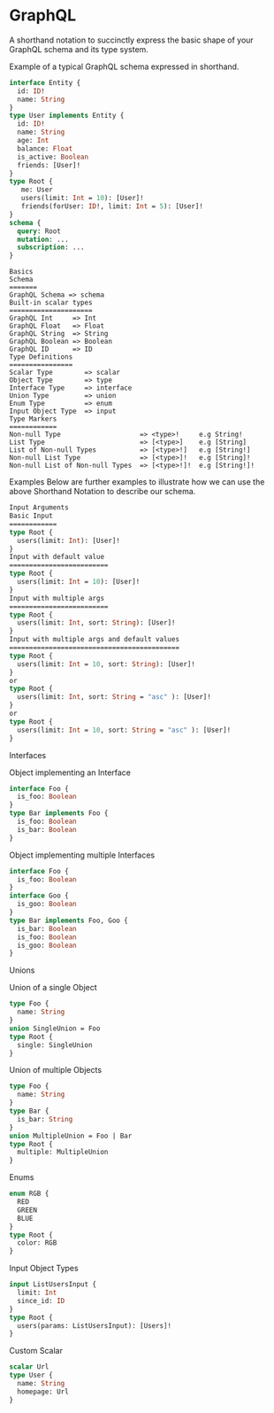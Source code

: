 # GraphQL

A shorthand notation to succinctly express the basic shape of your GraphQL schema and its type system.

Example of a typical GraphQL schema expressed in shorthand.

```graphql
interface Entity {
  id: ID!
  name: String
}
type User implements Entity {
  id: ID!
  name: String
  age: Int
  balance: Float
  is_active: Boolean
  friends: [User]!
}
type Root {
   me: User
   users(limit: Int = 10): [User]!
   friends(forUser: ID!, limit: Int = 5): [User]!
}
schema {
  query: Root
  mutation: ...
  subscription: ...
}
```

```
Basics
Schema
=======
GraphQL Schema => schema
Built-in scalar types
=====================
GraphQL Int     => Int
GraphQL Float   => Float
GraphQL String  => String
GraphQL Boolean => Boolean
GraphQL ID      => ID
Type Definitions
================
Scalar Type        => scalar
Object Type        => type
Interface Type     => interface
Union Type         => union
Enum Type          => enum
Input Object Type  => input
Type Markers
============
Non-null Type                    => <type>!     e.g String!
List Type                        => [<type>]    e.g [String]
List of Non-null Types           => [<type>!]   e.g [String!]
Non-null List Type               => [<type>]!   e.g [String]!
Non-null List of Non-null Types  => [<type>!]!  e.g [String!]!
```

Examples
Below are further examples to illustrate how we can use the above Shorthand Notation to describe our schema.

```graphql
Input Arguments
Basic Input
============
type Root {
  users(limit: Int): [User]!
}
Input with default value
=========================
type Root {
  users(limit: Int = 10): [User]!
}
Input with multiple args
=========================
type Root {
  users(limit: Int, sort: String): [User]!
}
Input with multiple args and default values
===========================================
type Root {
  users(limit: Int = 10, sort: String): [User]!
}
or
type Root {
  users(limit: Int, sort: String = "asc" ): [User]!
}
or
type Root {
  users(limit: Int = 10, sort: String = "asc" ): [User]!
}
```

Interfaces

Object implementing an Interface

```graphql
interface Foo {
  is_foo: Boolean
}
type Bar implements Foo {
  is_foo: Boolean
  is_bar: Boolean
}
```

Object implementing multiple Interfaces

```graphql
interface Foo {
  is_foo: Boolean
}
interface Goo {
  is_goo: Boolean
}
type Bar implements Foo, Goo {
  is_bar: Boolean
  is_foo: Boolean
  is_goo: Boolean
}
```

Unions

Union of a single Object

```graphql
type Foo {
  name: String
}
union SingleUnion = Foo
type Root {
  single: SingleUnion
}
```

Union of multiple Objects

```graphql
type Foo {
  name: String
}
type Bar {
  is_bar: String
}
union MultipleUnion = Foo | Bar
type Root {
  multiple: MultipleUnion
}
```

Enums

```graphql
enum RGB {
  RED
  GREEN
  BLUE
}
type Root {
  color: RGB
}
```

Input Object Types

```graphql
input ListUsersInput {
  limit: Int
  since_id: ID
}
type Root {
  users(params: ListUsersInput): [Users]!
}
```

Custom Scalar

```graphql
scalar Url
type User {
  name: String
  homepage: Url
}
